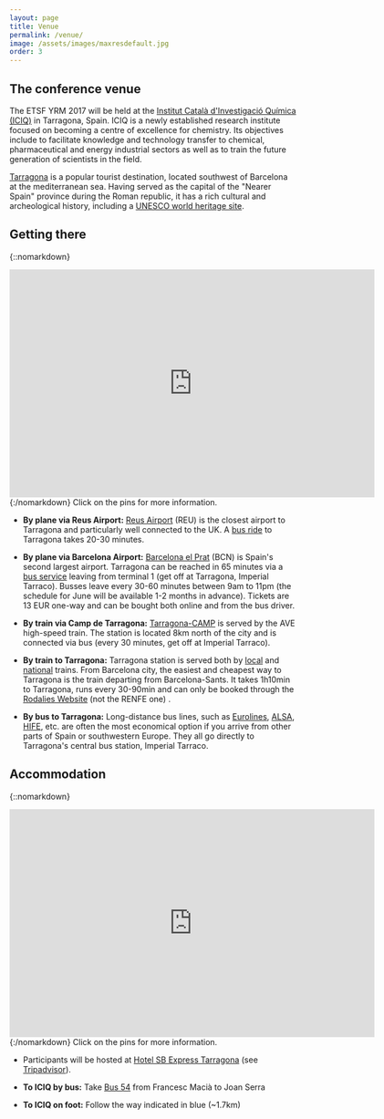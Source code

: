 ```yaml
---
layout: page
title: Venue
permalink: /venue/
image: /assets/images/maxresdefault.jpg
order: 3
---
```

## The conference venue
The ETSF YRM 2017 will be held at the [Institut Català d'Investigació
Química (ICIQ)](http://www.iciq.org/) in Tarragona, Spain.
ICIQ is a newly established research institute focused on becoming a centre of
excellence for chemistry. Its objectives include to facilitate knowledge and
technology transfer to chemical, pharmaceutical and energy industrial sectors
as well as to train the future generation of scientists in the field.

[Tarragona](https://en.wikipedia.org/wiki/Tarragona) is a popular tourist
destination, located southwest of Barcelona at the mediterranean sea.
Having served as the capital of the "Nearer Spain" province during the Roman
republic, it has a rich cultural and archeological history, including a [UNESCO
world heritage site](https://en.wikipedia.org/wiki/Tarraco).

<!--
![The strand campus](../assets/images/campus_small.png)
![ King's Building floor plan](../assets/images/kingsMaps.png)
-->

## Getting there

{::nomarkdown}
<iframe src="https://www.google.com/maps/d/embed?mid=1HSLv0ilbKzNDw8KlDiLCmNwlhfg&hl=en" width="640" width="95%" height=400 frameborder=0 style:"border:0"></iframe>
{:/nomarkdown}
Click on the pins for more information.

 * **By plane via Reus Airport:** [Reus Airport](http://www.reus-airport.es/) (REU) is the closest airport to Tarragona and particularly well connected to the UK. A [bus ride](http://www.aena.es/en/reus-airport/public-transport.html) to Tarragona takes 20-30 minutes.

 * **By plane via Barcelona Airport:** [Barcelona el Prat](http://www.barcelona-airport.com/) (BCN) is Spain's second largest airport. Tarragona can be reached in 65 minutes via a [bus service](http://www.busplana.com/new2013/en/) leaving from terminal 1 (get off at Tarragona, Imperial Tarraco). Busses leave every 30-60 minutes between 9am to 11pm (the schedule for June will be available 1-2 months in advance). Tickets are 13 EUR one-way and can be bought both online and from the bus driver.

 * **By train via Camp de Tarragona:** [Tarragona-CAMP](https://www.renfe-sncf.com/rw-en/services/stations/Pages/camp-de-tarragona.aspx) is served by the AVE high-speed train. The station is located 8km north of the city and is connected via bus (every 30 minutes, get off at Imperial Tarraco).

 * **By train to Tarragona:** Tarragona station is served both by [local](http://rodalies.gencat.cat/ca/) and [national](http://www.renfe.com/EN/viajeros/) trains. From Barcelona city, the easiest and cheapest way to Tarragona is the train departing from Barcelona-Sants. It takes 1h10min to Tarragona, runs every 30-90min and can only be booked through the [Rodalies Website](http://rodalies.gencat.cat/en) (not the RENFE one) .

 * **By bus to Tarragona:** Long-distance bus lines, such as [Eurolines](http://www.eurolines.com/en/), [ALSA](https://www.alsa.es/), [HIFE](https://www.hife.es/en-GB), etc. are often the most economical option if you arrive from other parts of Spain or southwestern Europe. They all go directly to Tarragona's central bus station, Imperial Tarraco.
 
## Accommodation

{::nomarkdown}
<iframe src="https://www.google.com/maps/d/u/0/embed?mid=1269EvpMrxSjiWtrQuLJ9FT8tozw" width="640" width="95%" height=400 frameborder=0 style:"border:0"></iframe>
{:/nomarkdown}
Click on the pins for more information.

 * Participants will be hosted at [Hotel SB Express Tarragona](http://www.hotelexpresstarragona.com/en/) (see [Tripadvisor](https://www.tripadvisor.com/Hotel_Review-g187503-d260682-Reviews-Hotel_SB_Express_Tarragona-Tarragona_Costa_Dorada_Province_of_Tarragona_Catalonia.html)).

 * **To ICIQ by bus:** Take [Bus 54](http://emtanemambtu.cat/detalldelineas/?linecode=54&viewdetail=horaris) from Francesc Macià to Joan Serra

 * **To ICIQ on foot:** Follow the way indicated in blue (~1.7km)

